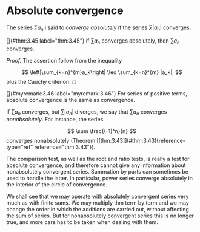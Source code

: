 # Absolute convergence

The series $\sum a_n$ i said to *converge absolutely* if the series
$\sum |a_n|$ converges.

<!-- ::: thm -->
[]{#thm:3.45 label="thm:3.45"} if $\sum a_n$ converges absolutely, then
$\sum a_n$ converges.
<!-- ::: -->

<!-- ::: proof -->
*Proof.* The assertion follow from the inequality

$$
\left|\sum_{k=n}^{m}a_k\right|
        \leq \sum_{k=n}^{m} |a_k|,
$$
 plus the Cauchy criterion. ◻
<!-- ::: -->

<!-- ::: myremark -->
[]{#myremark:3.46 label="myremark:3.46"} For series of positive terms,
absolute convergence is the same as convergence.

If $\sum a_n$ converges, but $\sum |a_n|$ diverges, we say that
$\sum a_n$ converges *nonabsolutely*. For instance, the series

$$
\sum \frac{(-1)^n}{n}
$$
 converges nonabsolutely (Theorem
\[\[thm:3.43\]](#thm:3.43){reference-type="ref" reference="thm:3.43"}).

The comparison test, as well as the root and ratio tests, is really a
test for absolute convergence, and therefore cannot give any information
about nonabsolutely convergent series. Summation by parts can sometimes
be used to handle the latter. In particular, power series converge
absolutely in the interior of the circle of convergence.

We shall see that we may operate with absolutely convergent series very
much as with finite sums. We may multiply thm term by term and we may
change the order in which the additions are carried out, without
affecting the sum of series. But for nonabsolutely convergent series
this is no longer true, and more care has to be taken when dealing with
them.
<!-- ::: -->
